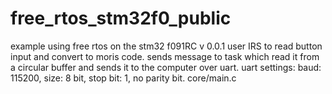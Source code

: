 # free_rtos_stm32f0_public
example using free rtos on the stm32 f091RC
v 0.0.1
user IRS to read button input and convert to moris code. sends message to task which read it from a circular buffer and sends it to the computer over uart.
uart settings:
baud: 115200, size: 8 bit, stop bit: 1, no parity bit.
core/main.c
